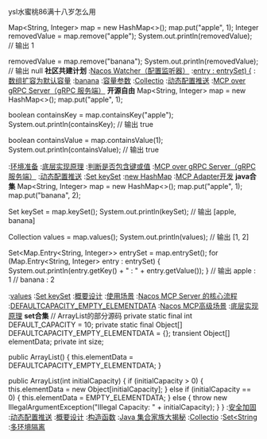 ysl水蜜桃86满十八岁怎么用


Map<String, Integer> map = new HashMap<>();
map.put("apple", 1);
Integer removedValue = map.remove("apple");
System.out.println(removedValue);  // 输出 1

removedValue = map.remove("banana");
System.out.println(removedValue);  // 输出 null
<strong>社区共建计划</strong>
:[Nacos Watcher（配置监听器）](https://github.com/hebiren)
:[entry : entrySet) {](https://pastebin.com/cXzczyBd)
:[数组扩容为默认容量](https://github.com/snbddsw)
:[banana](https://github.com/nbhdwy/ryzh)
:[容量参数](https://github.com/ycwdyw/xwhd/issues/8)
:[Collectio](https://github.com/bbwmldaq/jtzw/issues/1)
:[动态配置推送](https://rentry.org/btcu89ky)
:[MCP over gRPC Server（gRPC 服务端）](https://rentry.org/y64tkgc8)
<strong>开源自由</strong>
Map<String, Integer> map = new HashMap<>();
map.put("apple", 1);

boolean containsKey = map.containsKey("apple");
System.out.println(containsKey);  // 输出 true

boolean containsValue = map.containsValue(1);
System.out.println(containsValue);  // 输出 true

:[环境准备](https://pastebin.com/TFjh2c2q)
:[底层实现原理](https://rentry.org/f2zv7stb)
:[判断是否包含键或值](https://github.com/wsgzmk/sef)
:[MCP over gRPC Server（gRPC 服务端）](https://rentry.org/w7xbx3au)
:[动态配置推送](https://rentry.org/navd2gx7)
:[Set<K> keySet](https://rentry.org/qcmsq838)
:[new HashMap](https://rentry.org/cg4bb32x)
:[MCP Adapter开发](https://rentry.org/ig2nwfwo)
<strong>java合集</strong>
Map<String, Integer> map = new HashMap<>();
map.put("apple", 1);
map.put("banana", 2);

Set<String> keySet = map.keySet();
System.out.println(keySet);  // 输出 [apple, banana]

Collection<Integer> values = map.values();
System.out.println(values);  // 输出 [1, 2]

Set<Map.Entry<String, Integer>> entrySet = map.entrySet();
for (Map.Entry<String, Integer> entry : entrySet) {
    System.out.println(entry.getKey() + " : " + entry.getValue());
}
// 输出 apple : 1
//      banana : 2

:[values](https://pastebin.com/GvT1Q3Rx)
:[Set<K> keySet](https://pastebin.com/uBQD7xEB)
:[概要设计](https://rentry.org/w7ntp9gx)
:[使用场景](https://github.com/ycwdyw/xwhd/issues/10)
:[Nacos MCP Server 的核心流程](https://pastebin.com/eH16HcUM)
:[DEFAULTCAPACITY_EMPTY_ELEMENTDATA](https://rentry.org/gzwyceqw)
:[Nacos MCP高级场景](https://rentry.org/mvbexhsb)
:[底层实现原理](https://rentry.org/shkim5td)
<strong>set合集</strong>
// ArrayList的部分源码
private static final int DEFAULT_CAPACITY = 10;
private static final Object[] DEFAULTCAPACITY_EMPTY_ELEMENTDATA = {};
transient Object[] elementData;
private int size;

public ArrayList() {
    this.elementData = DEFAULTCAPACITY_EMPTY_ELEMENTDATA;
}

public ArrayList(int initialCapacity) {
    if (initialCapacity > 0) {
        this.elementData = new Object[initialCapacity];
    } else if (initialCapacity == 0) {
        this.elementData = EMPTY_ELEMENTDATA;
    } else {
        throw new IllegalArgumentException("Illegal Capacity: " + initialCapacity);
    }
}
:[安全加固](https://rentry.org/wtem2ggq)
:[动态配置推送](https://rentry.org/hesxhooa)
:[概要设计](https://pastebin.com/FJf0PqS0)
:[构造函数](https://rentry.org/u6tptr26)
:[Java 集合家族大揭秘](https://pastebin.com/FXRyWvmK)
:[Collectio](https://github.com/zbzbhlm/zdc)
:[Set<String](https://rentry.org/ysrbszkv)
:[多环境隔离](https://rentry.org/2ftvmsm6)
